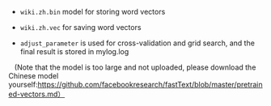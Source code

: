 
- `wiki.zh.bin` model for storing word vectors

- `wiki.zh.vec` for saving word vectors

- `adjust_parameter` is used for cross-validation and grid search, and the final result is stored in mylog.log

   (Note that the model is too large and not uploaded, please download the Chinese model yourself:https://github.com/facebookresearch/fastText/blob/master/pretrained-vectors.md）